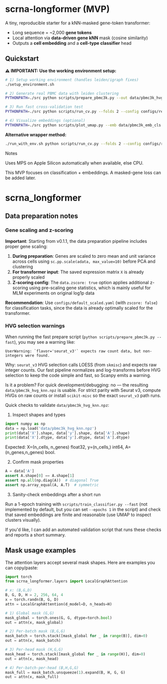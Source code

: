 # scrna-longformer (MVP)

A tiny, reproducible starter for a kNN-masked gene-token transformer:
- Long sequence = ~2,000 **gene tokens**
- Local attention via **data-driven gene kNN** mask (cosine similarity)
- Outputs a **cell embedding** and a **cell-type classifier** head

## Quickstart

**⚠️ IMPORTANT: Use the working environment setup:**

```bash
# 1) Setup working environment (handles leiden/igraph fixes)
./setup_environment.sh

# 2) Generate real PBMC data with leiden clustering
PYTHONPATH=./src python scripts/prepare_pbmc3k.py --out data/pbmc3k_hvg_knn_leiden.npz

# 3) Run fast cross-validation test
PYTHONPATH=./src python scripts/run_cv.py --folds 2 --config configs/real_leiden_top500.yaml

# 4) Visualize embeddings (optional)
PYTHONPATH=./src python scripts/plot_umap.py --emb data/pbmc3k_emb_cls.npy --labels data/pbmc3k_labels.npy
```

**Alternative wrapper method:**
```bash
./run_with_env.sh python scripts/run_cv.py --folds 2 --config configs/real_leiden_top500.yaml
```

Notes

Uses MPS on Apple Silicon automatically when available, else CPU.

This MVP focuses on classification + embeddings. A masked-gene loss can be added later.
# scrna_longformer

## Data preparation notes

### Gene scaling and z-scoring

**Important**: Starting from v0.1.1, the data preparation pipeline includes proper gene scaling:

1. **During preparation**: Genes are scaled to zero mean and unit variance across cells using `sc.pp.scale(adata, max_value=10)` before PCA and clustering
2. **For transformer input**: The saved expression matrix `X` is already properly scaled 
3. **Z-scoring config**: The `data.zscore: true` option applies additional z-scoring using pre-scaling gene statistics, which is mainly useful for MLM experiments on original log1p data

**Recommendation**: Use `configs/default_scaled.yaml` (with `zscore: false`) for classification tasks, since the data is already optimally scaled for the transformer.

### HVG selection warnings

When running the fast prepare script (`python scripts/prepare_pbmc3k.py --fast`), you may see a
warning like:

```
UserWarning: `flavor='seurat_v3'` expects raw count data, but non-integers were found.
```

Why: `seurat_v3` HVG selection calls LOESS (from `skmisc`) and expects raw integer counts. Our
fast pipeline normalizes and log-transforms before HVG selection to keep the code simple and fast,
so Scanpy emits a warning.

Is it a problem? For quick development/debugging: no — the resulting `data/pbmc3k_hvg_knn.npz` is
usable. For strict parity with Seurat v3, compute HVGs on raw counts or install `scikit-misc`
so the exact `seurat_v3` path runs.

Quick checks to validate `data/pbmc3k_hvg_knn.npz`:

1) Inspect shapes and types

```python
import numpy as np
data = np.load('data/pbmc3k_hvg_knn.npz')
print(data['X'].shape, data['y'].shape, data['A'].shape)
print(data['X'].dtype, data['y'].dtype, data['A'].dtype)
```

Expected: X=(n_cells, n_genes) float32, y=(n_cells,) int64, A=(n_genes,n_genes) bool.

2) Confirm mask properties

```python
A = data['A']
assert A.shape[0] == A.shape[1]
assert np.all(np.diag(A))  # diagonal True
assert np.array_equal(A, A.T)  # symmetric
```

3) Sanity-check embeddings after a short run

Run a 1-epoch training with `scripts/train_classifier.py --fast` (not implemented by default,
but you can set `--epochs 1` in the script) and check that saved embeddings are finite and
reasonable (use UMAP to inspect clusters visually).

If you'd like, I can add an automated validation script that runs these checks and reports a
short summary.

Mask usage examples
-------------------

The attention layers accept several mask shapes. Here are examples you can copy/paste:

```python
import torch
from scrna_longformer.layers import LocalGraphAttention

# x: (B,G,D)
B, G, D, H = 2, 256, 64, 4
x = torch.randn(B, G, D)
attn = LocalGraphAttention(d_model=D, n_heads=H)

# 1) Global mask (G,G)
mask_global = torch.ones(G, G, dtype=torch.bool)
out = attn(x, mask_global)

# 2) Per-batch mask (B,G,G)
mask_batch = torch.stack([mask_global for _ in range(B)], dim=0)
out = attn(x, mask_batch)

# 3) Per-head mask (H,G,G)
mask_head = torch.stack([mask_global for _ in range(H)], dim=0)
out = attn(x, mask_head)

# 4) Per-batch-per-head (B,H,G,G)
mask_full = mask_batch.unsqueeze(1).expand(B, H, G, G)
out = attn(x, mask_full)
```
